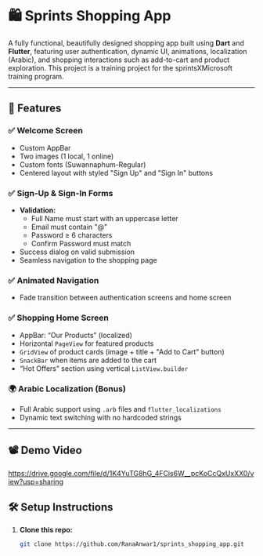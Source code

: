 # 🛍️ Sprints Shopping App

A fully functional, beautifully designed shopping app built using **Dart** and **Flutter**, featuring user authentication, dynamic UI, animations, localization (Arabic), and shopping interactions such as add-to-cart and product exploration.
This project is a training project for the sprintsXMicrosoft training program.

---

## 🚀 Features

### ✅ Welcome Screen
- Custom AppBar
- Two images (1 local, 1 online)
- Custom fonts (Suwannaphum-Regular)
- Centered layout with styled "Sign Up" and "Sign In" buttons

### ✅ Sign-Up & Sign-In Forms
- **Validation:**
  - Full Name must start with an uppercase letter
  - Email must contain "@"
  - Password ≥ 6 characters
  - Confirm Password must match
- Success dialog on valid submission
- Seamless navigation to the shopping page

### ✅ Animated Navigation
- Fade transition between authentication screens and home screen

### ✅ Shopping Home Screen
- AppBar: “Our Products” (localized)
- Horizontal `PageView` for featured products
- `GridView` of product cards (image + title + "Add to Cart" button)
- `SnackBar` when items are added to the cart
- “Hot Offers” section using vertical `ListView.builder`

### 🌍 Arabic Localization (Bonus)
- Full Arabic support using `.arb` files and `flutter_localizations`
- Dynamic text switching with no hardcoded strings

---

## 📽️ Demo Video

https://drive.google.com/file/d/1K4YuTG8hG_4FCis6W__pcKoCcQxUxXX0/view?usp=sharing

## 🛠️ Setup Instructions

1. **Clone this repo:**
   ```bash
   git clone https://github.com/RanaAnwar1/sprints_shopping_app.git
